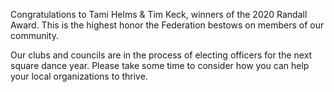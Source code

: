 Congratulations to Tami Helms & Tim Keck, winners of the 2020 Randall Award.  This is the highest honor the Federation bestows on members of our community.

Our clubs and councils are in the process of electing officers for the next square dance year.  Please take some time to consider how you can help your local organizations to thrive.